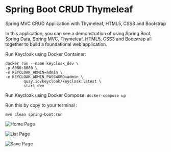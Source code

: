 # Spring Boot CRUD Thymeleaf

Spring MVC CRUD Application with Thymeleaf, HTML5, CSS3 and Bootstrap

In this application, you can see a demonstration of using Spring Boot, Spring Data, Spring MVC, Thymeleaf, HTML5, CSS3
and Bootstrap all together to build a foundational web application.

Run Keycloak using Docker Container:

```shell
docker run --name keycloak_dev \
-p 8080:8080 \
-e KEYCLOAK_ADMIN=admin \
-e KEYCLOAK_ADMIN_PASSWORD=admin \
        quay.io/keycloak/keycloak:latest \
        start-dev
```

Run Keycloak using Docker Compose:
`docker-compose up`

Run this by copy to your terminal :

`mvn clean spring-boot:run`

![Home Page](img/home.png "Home Page")

![List Page](img/list.png "List Page")

![Save Page](img/save.png "Save Page")
